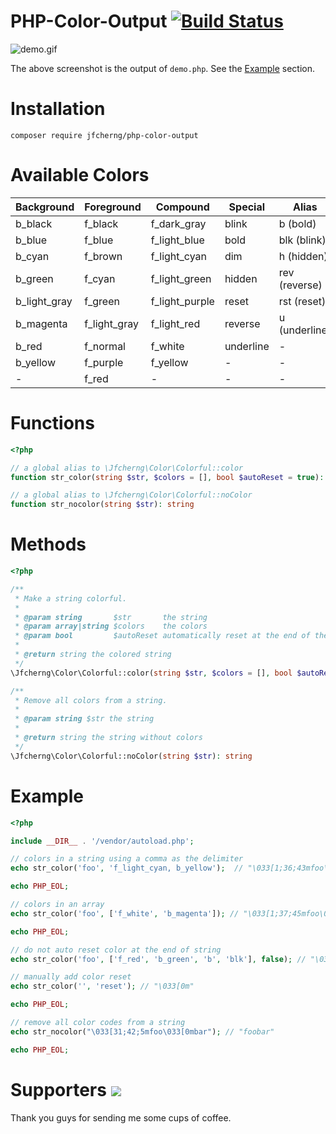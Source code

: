 # PHP-Color-Output [![Build Status](https://travis-ci.org/jfcherng/php-color-output.svg?branch=master)](https://travis-ci.org/jfcherng/php-color-output)

![demo.gif](https://raw.githubusercontent.com/jfcherng/php-color-output/gh-pages/images/demo.gif)

The above screenshot is the output of `demo.php`. See the [Example](#example) section.


# Installation

```
composer require jfcherng/php-color-output
```


# Available Colors

| Background   | Foreground   | Compound       | Special   | Alias         |
| ---          | ---          | ---            | ---       | ---           |
| b_black      | f_black      | f_dark_gray    | blink     | b (bold)      |
| b_blue       | f_blue       | f_light_blue   | bold      | blk (blink)   |
| b_cyan       | f_brown      | f_light_cyan   | dim       | h (hidden)    |
| b_green      | f_cyan       | f_light_green  | hidden    | rev (reverse) |
| b_light_gray | f_green      | f_light_purple | reset     | rst (reset)   |
| b_magenta    | f_light_gray | f_light_red    | reverse   | u (underline) |
| b_red        | f_normal     | f_white        | underline | -             |
| b_yellow     | f_purple     | f_yellow       | -         | -             |
| -            | f_red        | -              | -         | -             |


# Functions

```php
<?php

// a global alias to \Jfcherng\Color\Colorful::color
function str_color(string $str, $colors = [], bool $autoReset = true): string

// a global alias to \Jfcherng\Color\Colorful::noColor
function str_nocolor(string $str): string
```


# Methods

```php
<?php

/**
 * Make a string colorful.
 *
 * @param string       $str       the string
 * @param array|string $colors    the colors
 * @param bool         $autoReset automatically reset at the end of the string?
 *
 * @return string the colored string
 */
\Jfcherng\Color\Colorful::color(string $str, $colors = [], bool $autoReset = true): string

/**
 * Remove all colors from a string.
 *
 * @param string $str the string
 *
 * @return string the string without colors
 */
\Jfcherng\Color\Colorful::noColor(string $str): string
```


# Example

```php
<?php

include __DIR__ . '/vendor/autoload.php';

// colors in a string using a comma as the delimiter
echo str_color('foo', 'f_light_cyan, b_yellow');  // "\033[1;36;43mfoo\033[0m"

echo PHP_EOL;

// colors in an array
echo str_color('foo', ['f_white', 'b_magenta']); // "\033[1;37;45mfoo\033[0m"

echo PHP_EOL;

// do not auto reset color at the end of string
echo str_color('foo', ['f_red', 'b_green', 'b', 'blk'], false); // "\033[31;42;1;5mfoo"

// manually add color reset
echo str_color('', 'reset'); // "\033[0m"

echo PHP_EOL;

// remove all color codes from a string
echo str_nocolor("\033[31;42;5mfoo\033[0mbar"); // "foobar"

echo PHP_EOL;
```


Supporters <a href="https://www.paypal.com/cgi-bin/webscr?cmd=_s-xclick&hosted_button_id=ATXYY9Y78EQ3Y" target="_blank"><img src="https://www.paypalobjects.com/en_US/i/btn/btn_donate_LG.gif" /></a>
==========

Thank you guys for sending me some cups of coffee.
